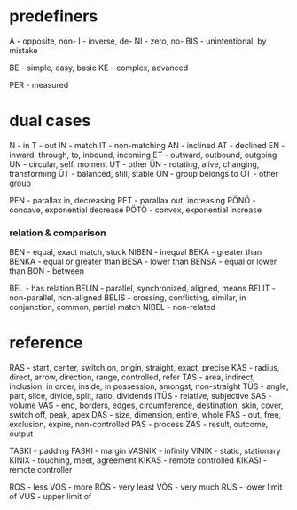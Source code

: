 # predefiners 
A - opposite, non-
I - inverse, de-
NI - zero, no-
BIS - unintentional, by mistake

BE - simple, easy, basic
KE - complex, advanced

PER - measured

# dual cases
N - in
T - out
IN - match
IT - non-matching
AN - inclined
AT - declined
EN - inward, through, to, inbound, incoming
ET - outward, outbound, outgoing
UN - circular, self, moment
UT - other
ÜN - rotating, alive, changing, transforming
ÜT - balanced, still, stable
ON - group belongs to
OT - other group

PEN - parallax in, decreasing 
PET - parallax out, increasing
PÖNÖ - concave, exponential decrease
PÖTÖ - convex, exponential increase

### relation & comparison
BEN - equal, exact match, stuck
NIBEN - inequal
BEKA - greater than
BENKA - equal or greater than
BESA - lower than
BENSA - equal or lower than
BON - between

BEL - has relation
BELIN - parallel, synchronized, aligned, means
BELIT - non-parallel, non-aligned
BELIS - crossing, conflicting, similar, in conjunction, common, partial match
NIBEL - non-related


# reference
RAS - start, center, switch on, origin, straight, exact, precise
KAS - radius, direct, arrow, direction, range, controlled, refer
TAS - area, indirect, inclusion, in order, inside, in possession, amongst, non-straight
TÜS - angle, part, slice, divide, split, ratio, dividends
ITÜS - relative, subjective
SAS - volume
VAS - end, borders, edges, circumference, destination, skin, cover, switch off, peak, apex
DAS - size, dimension, entire, whole
FAS - out, free, exclusion, expire, non-controlled
PAS - process
ZAS - result, outcome, output


TASKI - padding
FASKI - margin 
VASNIX - infinity
VINIX - static, stationary
KINIX - touching, meet, agreement
KIKAS - remote controlled
KIKASI - remote controller

ROS - less
VOS - more
RÖS - very least
VÖS - very much
RUS - lower limit of 
VUS - upper limit of
